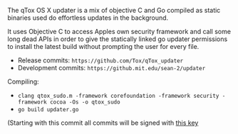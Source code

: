 The qTox OS X updater is a mix of objective C and Go compiled as static binaries used do effortless updates in the background.

It uses Objective C to access Apples own security framework and call some long dead APIs in order to give the statically linked go updater permissions to install the latest build without prompting the user for every file.

* Release commits: ``https://github.com/Tox/qTox_updater``
* Development commits: ``https://github.mit.edu/sean-2/updater``

Compiling: 

* ```clang qtox_sudo.m -framework corefoundation -framework security -framework cocoa -Os -o qtox_sudo```
* ```go build updater.go```

(Starting with this commit all commits will be signed with [this key](http://pgp.mit.edu/pks/lookup?op=get&search=0x13D2043169D25DF4].)
